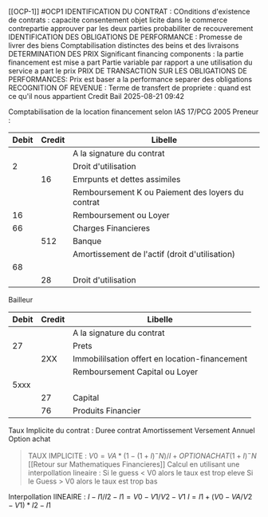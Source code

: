[[OCP-1]]
#OCP1 
	IDENTIFICATION DU CONTRAT :
		COnditions d'existence de contrats :
			capacite
			consentement
			objet licite dans le commerce
			contrepartie approuver par les deux parties
			probabiliter de recouverement
	IDENTIFICATION DES OBLIGATIONS DE PERFORMANCE :
		Promesse de livrer des biens
		Comptabilisation distinctes des beins et des livraisons
	DETERMINATION DES PRIX 
		Significant financing components : la partie financement est mise a part
		Partie variable par rapport a une utilisation du service a part le prix 
	PRIX DE TRANSACTION SUR LES OBLIGATIONS DE PERFORMANCES: 
		Prix est baser a la performance separer des obligations 
	RECOGNITION OF REVENUE : 
		Terme de transfert de propriete : quand est ce qu'il nous appartient 
Credit Bail 2025-08-21 09:42

Comptabilisation de la location financement selon IAS 17/PCG 2005
Preneur :

| Debit | Credit | Libelle                                           |
| ----- | ------ | ------------------------------------------------- |
|       |        | A la signature du contrat                         |
| 2     |        | Droit d'utilisation                               |
|       | 16     | Emrpunts et dettes assimiles                      |
|       |        | Remboursement K ou Paiement des loyers du contrat |
| 16    |        | Remboursement ou Loyer                            |
| 66    |        | Charges Financieres                               |
|       | 512    | Banque                                            |
|       |        | Amortissement de l'actif (droit d'utilisation)    |
| 68    |        |                                                   |
|       | 28     | Droit d'utilisation                               |

Bailleur

| Debit | Credit | Libelle                                        |
| ----- | ------ | ---------------------------------------------- |
|       |        | A la signature du contrat                      |
| 27    |        | Prets                                          |
|       | 2XX    | Immobililsation offert en location-financement |
|       |        | Remboursement Capital ou Loyer                 |
| 5xxx  |        |                                                |
|       | 27     | Capital                                        |
|       | 76     | Produits Financier                             |

Taux Implicite du contrat : 
Duree contrat
Amortissement
Versement Annuel 
Option achat

> TAUX IMPLICITE :
> $V0 = VA* (1-(1+I)^-N)/I + OPTIONACHAT(1+I)^-N$
[[Retour sur Mathematiques Financieres]]
Calcul en utilisant une interpollation lineaire : 
Si le guess < V0 alors le taux est trop eleve
Si le Guess > V0 alors le taux est trop bas 

Interpollation lINEAIRE : 
$I-I1/I2-I1 = V0-V1/V2-V1$
$I = I1 + (V0-VA/V2-V1) * I2-I1$

